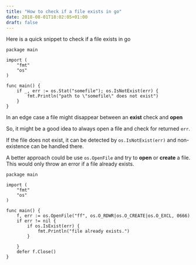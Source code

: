 ```yaml
---
title: "How to check if a file exists in go"
date: 2018-08-01T18:02:05+01:00
draft: false
---
```


Here is a quick snippet to check if a file exists in go

```golang
package main

import (
	"fmt"
	"os"
)

func main() {
	if _, err := os.Stat("somefile"); os.IsNotExist(err) {
		fmt.Println("path to \"somefile\" does not exist")
	}
}
```
In an edge case a file might disappear between an **exist** check and **open**

So, it might be a good idea to always open a file and check for returned `err`.

If the file does not exist, it can be detected by `os.IsNotExist(err)` and  non-existence can be handled there.

A better approach could be use `os.OpenFile` and try to **open** or **create** a file. This would only throw an error if a file already exists.

```golang
package main

import (
	"fmt"
	"os"
)

func main() {
	f, err := os.OpenFile("ff", os.O_RDWR|os.O_CREATE|os.O_EXCL, 0666)
	if err != nil {
		if os.IsExist(err) {
			fmt.Println("file already exists.")
		}

	}
	defer f.Close()
}

```